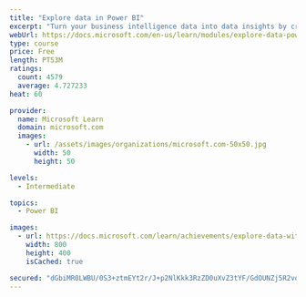 ```yaml
---
title: "Explore data in Power BI"
excerpt: "Turn your business intelligence data into data insights by creating and configuring Power BI dashboards."
webUrl: https://docs.microsoft.com/en-us/learn/modules/explore-data-power-bi/
type: course
price: Free
length: PT53M
ratings:
  count: 4579
  average: 4.727233
heat: 60

provider:
  name: Microsoft Learn
  domain: microsoft.com
  images:
    - url: /assets/images/organizations/microsoft.com-50x50.jpg
      width: 50
      height: 50

levels:
  - Intermediate

topics:
  - Power BI

images:
  - url: https://docs.microsoft.com/learn/achievements/explore-data-with-power-bi-desktop-social.png
    width: 800
    height: 400
    isCached: true

secured: "dGbiMR0LWBU/0S3+ztmEYt2r/J+p2NlKkk3RzZD0uXvZ3tYF/GdOUNZj5R2vq5GJb2RNSvBGSdj7EdY4TyW5YaSYKnOerErge9KfoU4TffeYcvO9y0dthBxSVjDFA9WwGdAV+B39f74pI36743tb32+tGnx89kBlxG2C9jUIjm1v3PhQ84rLAQDM+iTDQCln1vrQLgncrfnjDx9Lx9L1F4+0g0AOVylbKyia3tSgs7L27MOVE4dD1BVJ/QGFoK0RxLE5r6/tT4+qt0LPT6kbeF40i+KhtK3tVhhuWs0l4Io/gvlMV3Sg1vt336gdNE6Fdw7n48pIM525SthEjMHSj3A+svp5+Xykd6JOwryFeRAqVdb8CP+DMzdDNDXaL2ATPLG6Dih3qRIZD7VVEgaSm1xtRpfUnWQrXG2OuL9hNBY=;QrG+skVLqqNIG0qv2FkrRA=="
---
```


